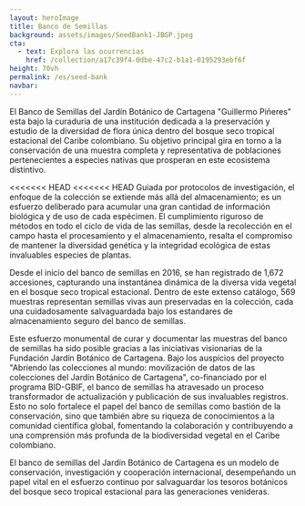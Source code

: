```yaml
---
layout: heroImage 
title: Banco de Semillas
background: assets/images/SeedBank1-JBGP.jpeg
cta:
  - text: Explora las ocurrencias
    href: /collection/a17c39f4-0dbe-47c2-b1a1-0195293ebf6f
height: 70vh
permalink: /es/seed-bank
navbar:
---
```

El Banco de Semillas del Jardín Botánico de Cartagena "Guillermo Piñeres" esta bajo la curaduria de una institución dedicada a la preservación y estudio de la diversidad de flora única dentro del bosque seco tropical estacional del Caribe colombiano. Su objetivo principal gira en torno a la conservación de una muestra completa y representativa de poblaciones pertenecientes a especies nativas que prosperan en este ecosistema distintivo.

<<<<<<< HEAD
<<<<<<< HEAD
Guiada por protocolos de investigación, el enfoque de la colección se extiende más allá del almacenamiento; es un esfuerzo deliberado para acumular una gran cantidad de información biológica y de uso de cada espécimen. El cumplimiento riguroso de métodos  en  todo el ciclo de vida de las semillas, desde la recolección en el campo hasta el procesamiento y el almacenamiento, resalta el compromiso de mantener la diversidad genética y la integridad ecológica de estas invaluables especies de plantas.

Desde el inicio del banco de semillas en 2016, se han registrado de 1,672 accesiones, capturando una instantánea dinámica de la diversa vida vegetal en el bosque seco tropical estacional. Dentro de este extenso catálogo, 569 muestras representan semillas vivas aun preservadas en la colección, cada una cuidadosamente salvaguardada bajo los estandares de almacenamiento seguro del banco de semillas.

Este esfuerzo monumental de curar y documentar las muestras del banco de semillas ha sido posible gracias a las iniciativas visionarias de la Fundación Jardín Botánico de Cartagena. Bajo los auspicios del proyecto "Abriendo las colecciones al mundo: movilización de datos de las colecciones del Jardín Botánico de Cartagena", co-financiado por el programa BID-GBIF, el banco de semillas ha atravesado un proceso transformador de actualización y publicación de sus invaluables registros. Esto no solo fortalece el papel del banco de semillas como bastión de la conservación, sino que también abre su riqueza de conocimientos a la comunidad científica global, fomentando la colaboración y contribuyendo a una comprensión más profunda de la biodiversidad vegetal en el Caribe colombiano.

El banco de semillas del Jardín Botánico de Cartagena es un modelo de conservación, investigación y cooperación internacional, desempeñando un papel vital en el esfuerzo continuo por salvaguardar los tesoros botánicos del bosque seco tropical estacional para las generaciones venideras.
